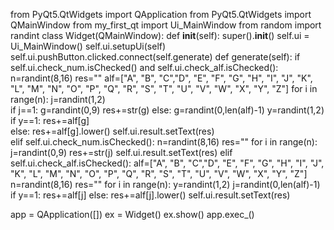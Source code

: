 from PyQt5.QtWidgets import QApplication
from PyQt5.QtWidgets import QMainWindow
from my_first_qt import Ui_MainWindow
from random import randint
class Widget(QMainWindow):
    def __init__(self):
        super().__init__() 
        self.ui = Ui_MainWindow()
        self.ui.setupUi(self)
        self.ui.pushButton.clicked.connect(self.generate)
    def generate(self):
        if self.ui.check_num.isChecked() and self.ui.check_alf.isChecked():
                n=randint(8,16)
                res=""
                alf=["A", "B", "C","D", "E", "F", "G", "H", "I", "J", "K", "L", "M", "N", "O", "P", "Q", "R", "S", "T", "U", "V", "W", "X", "Y", "Z"]
                for i in range(n):
                    j=randint(1,2)    
                    if j==1:
                        g=randint(0,9)
                        res+=str(g)
                    else:
                        g=randint(0,len(alf)-1)
                        y=randint(1,2)
                        if y==1:
                            res+=alf[g]     
                        else:
                            res+=alf[g].lower() 
                self.ui.result.setText(res)  
        elif self.ui.check_num.isChecked():
            n=randint(8,16)
            res=""
            for i in range(n):
                j=randint(0,9)
                res+=str(j)
            self.ui.result.setText(res)
        elif self.ui.check_alf.isChecked():
            alf=["A", "B", "C","D", "E", "F", "G", "H", "I", "J", "K", "L", "M", "N", "O", "P", "Q", "R", "S", "T", "U", "V", "W", "X", "Y", "Z"]
            n=randint(8,16)
            res=""
            for i in range(n):
                y=randint(1,2)
                j=randint(0,len(alf)-1)
                if y==1:
                    res+=alf[j]
                else:
                    res+=alf[j].lower()
            self.ui.result.setText(res)
        



        

app = QApplication([])
ex = Widget()
ex.show()
app.exec_()
